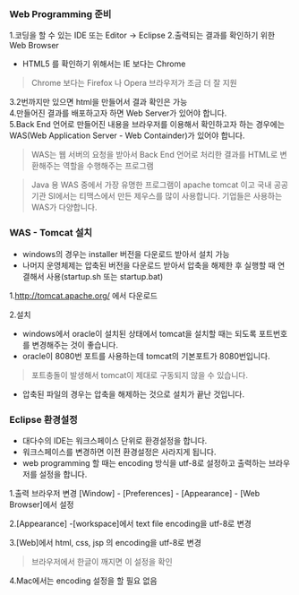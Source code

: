 ### Web Programming 준비

1.코딩을 할 수 있는 IDE 또는 Editor -> Eclipse
2.출력되는 결과를 확인하기 위한 Web Browser
* HTML5 를 확인하기 위해서는 IE 보다는 Chrome 
> Chrome 보다는 Firefox 나 Opera 브라우저가 조금 더 잘 지원  

3.2번까지만 있으면 html을 만들어서 결과 확인은 가능  
4.만들어진 결과를 배포하고자 하면 Web Server가 있어야 합니다.  
5.Back End 언어로 만들어진 내용을 브라우저를 이용해서 확인하고자 하는 경우에는 WAS(Web Application Server - Web Containder)가 있어야 합니다.  

> WAS는 웹 서버의 요청을 받아서 Back End 언어로 처리한 결과를 HTML로 변환해주는 역할을 수행해주는 프로그램

> Java 용 WAS 중에서 가장 유명한 프로그램이 apache tomcat 이고 국내 공공기관 SI에서는 티맥스에서 만든 제우스를 많이 사용합니다.
> 기업들은 사용하는 WAS가 다양합니다.

### WAS - Tomcat 설치

* windows의 경우는 installer 버전을 다운로드 받아서 설치 가능
* 나머지 운영체제는 압축된 버전을 다운로드 받아서 압축을 해제한 후 실행할 때 연결해서 사용(startup.sh 또는 startup.bat)

1.http://tomcat.apache.org/ 에서 다운로드

2.설치

* windows에서 oracle이 설치된 상태에서 tomcat을 설치할 때는 되도록 포트번호를 변경해주는 것이 좋습니다.
* oracle이 8080번 포트를 사용하는데 tomcat의 기본포트가 8080번입니다.

> 포트충돌이 발생해서 tomcat이 제대로 구동되지 않을 수 있습니다.

* 압축된 파일의 경우는 압축을 해제하는 것으로 설치가 끝난 것입니다.

### Eclipse 환경설정

* 대다수의 IDE는 워크스페이스 단위로 환경설정을 합니다.
* 워크스페이스를 변경하면 이전 환경설정은 사라지게 됩니다.
* web programming 할 때는 encoding 방식을  utf-8로 설정하고 출력하는 브라우저를 설정을 합니다.

1.출력 브라우저 변경
[Window] - [Preferences] - [Appearance] - [Web Browser]에서 설정

2.[Appearance] -[workspace]에서 text file encoding을 utf-8로 변경

3.[Web]에서 html, css, jsp 의 encoding을 utf-8로 변경

> 브라우저에서 한글이 깨지면 이 설정을 확인

4.Mac에서는 encoding 설정을 할 필요 없음